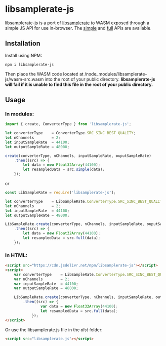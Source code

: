 # libsamplerate-js

libsamplerate-js is a port of [libsamplerate](http://www.mega-nerd.com/SRC/) to WASM exposed through a simple JS API for use in-browser. The [simple](http://www.mega-nerd.com/SRC/api_simple.html) and [full](http://www.mega-nerd.com/SRC/api_full.html) APIs are available.

## Installation

Install using NPM:
```bash
npm i libsamplerate-js
```
Then place the WASM code located at /node_modules/libsamplerate-js/wasm-src.wasm into the root of your public directory. **libsamplerate-js will fail if it is unable to find this file in the root of your public directory.**

## Usage

### In modules:
```javascript
import { create, ConverterType } from 'libsamplerate-js'; 

let converterType    = ConverterType.SRC_SINC_BEST_QUALITY;
let nChannels        = 2;
let inputSampleRate  = 44100;
let outputSampleRate = 48000;

create(converterType, nChannels, inputSampleRate, ouputSampleRate)
	.then((src) => {
		let data = new Float32Array(44100);
		let resampledData = src.simple(data);
	});
```
or
```javascript
const LibSampleRate = require('libsamplerate-js'); 

let converterType    = LibSampleRate.ConverterType.SRC_SINC_BEST_QUALITY;
let nChannels        = 2;
let inputSampleRate  = 44100;
let outputSampleRate = 48000;

LibSampleRate.create(converterType, nChannels, inputSampleRate, ouputSampleRate)
	.then((src) => {
		let data = new Float32Array(44100);
		let resampledData = src.full(data);
	});
```

### In HTML:
```html
<script src="https://cdn.jsdelivr.net/npm/libsamplerate-js"></script>
<script>
	var converterType    = LibSampleRate.ConverterType.SRC_SINC_BEST_QUALITY;
	var nChannels        = 2;
	var inputSampleRate  = 44100;
	var outputSampleRate = 48000;

	LibSampleRate.create(converterType, nChannels, inputSampleRate, outputSampleRate)
		.then((src) => {
				var data = new Float32Array(44100);
				let resampledData = src.full(data);
			});
</script>
```
Or use the libsamplerate.js file in the *dist* folder:
```html
<script src="libsamplerate.js"></script>
```
